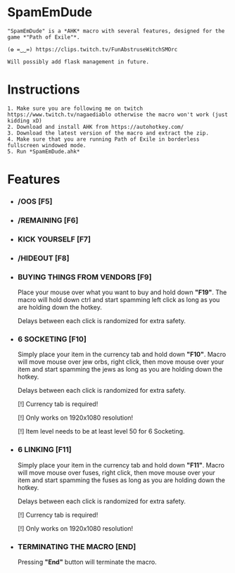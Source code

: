 # SpamEmDude
	"SpamEmDude" is a *AHK* macro with several features, designed for the game *"Path of Exile"*.
	
	(✿ =‿‿=) https://clips.twitch.tv/FunAbstruseWitchSMOrc
	
	Will possibly add flask management in future.

# Instructions

	1. Make sure you are following me on twitch https://www.twitch.tv/nagaediablo otherwise the macro won't work (just kidding xD)
	2. Download and install AHK from https://autohotkey.com/
	3. Download the latest version of the macro and extract the zip.
	4. Make sure that you are running Path of Exile in borderless fullscreen windowed mode.
	5. Run *SpamEmDude.ahk*

# Features

* ### /OOS [F5]

* ### /REMAINING [F6]

* ### KICK YOURSELF [F7]
  
* ### /HIDEOUT [F8]

* ### BUYING THINGS FROM VENDORS [F9]

	Place your mouse over what you want to buy and hold down __"F19"__. The macro will hold down ctrl and start spamming left click as long as you are holding down the hotkey.
	
	Delays between each click is randomized for extra safety.

* ### 6 SOCKETING [F10]

	Simply place your item in the currency tab and hold down __"F10"__. Macro will move mouse over jew orbs, right click, then move mouse over your item and start spamming the jews as long as you are holding down the hotkey.
	
	Delays between each click is randomized for extra safety.

	[!] Currency tab is required!

	[!] Only works on 1920x1080 resolution!

	[!] Item level needs to be at least level 50 for 6 Socketing.

* ### 6 LINKING [F11]

	Simply place your item in the currency tab and hold down __"F11"__. Macro will move mouse over fuses, right click, then move mouse over your item and start spamming the fuses as long as you are holding down the hotkey.
	
	Delays between each click is randomized for extra safety.

	[!] Currency tab is required!

	[!] Only works on 1920x1080 resolution!

* ### TERMINATING THE MACRO [END]

	Pressing __"End"__ button will terminate the macro.
